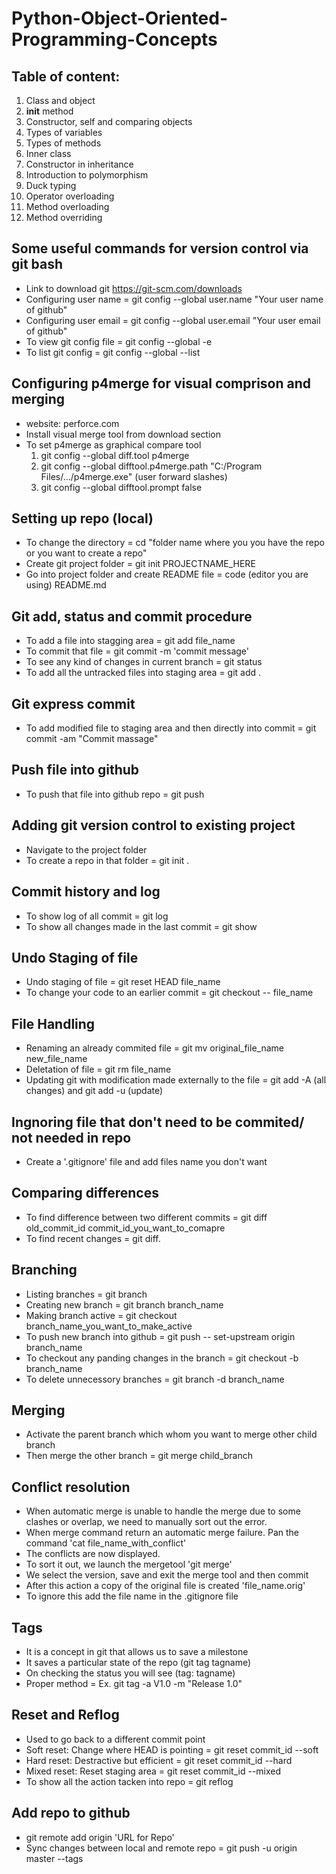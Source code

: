 # Python-Object-Oriented-Programming-Concepts

## Table of content: 
 1. Class and object  
 2. __init__ method 
 3. Constructor, self and comparing objects 
 4. Types of variables 
 5. Types of methods  
 6. Inner class  
 7. Constructor in inheritance  
 8. Introduction to polymorphism  
 9. Duck typing  
 10. Operator overloading 
 11. Method overloading
 12. Method overriding

## Some useful commands for version control via git bash

+ Link to download git 
https://git-scm.com/downloads
+ Configuring user name = git config --global user.name "Your user name of github" 
+ Configuring user email = git config --global user.email "Your user email of github" 
+ To view git config file = git config --global -e
+ To list git config = git config --global --list


## Configuring p4merge for visual comprison and merging 
 + website: perforce.com
 + Install visual merge tool from download section 
 + To set p4merge as graphical compare tool 
   1. git config --global diff.tool p4merge
   2. git config --global difftool.p4merge.path "C:/Program Files/.../p4merge.exe" (user forward slashes)
   3. git config --global difftool.prompt false
   

## Setting up repo (local)
+ To change the directory = cd "folder name where you you have the repo or you want to create a repo"
+ Create git project folder = git init PROJECTNAME_HERE
+ Go into project folder and create README file = code (editor you are using) README.md

## Git add, status and commit procedure 
+ To add a file into stagging area = git add  file_name
+ To commit that file = git commit -m 'commit message'
+ To see any kind of changes in current branch = git status
+ To add all the untracked files into staging area = git add .
## Git express commit
+ To add modified file to staging area and then directly into commit = git commit -am "Commit massage"

## Push file into github
+ To push that file into github repo = git push 

## Adding git version control to existing project 
+ Navigate to the project folder 
+ To create a repo in that folder = git init .

## Commit history and log 
+ To show log of all commit = git log
+ To show all changes made in the last commit = git show

## Undo Staging of file
+ Undo staging of file = git reset HEAD file_name
+ To change your code to an earlier commit = git checkout -- file_name

## File Handling 
+ Renaming an already commited file = git mv original_file_name new_file_name
+ Deletation of file = git rm file_name
+ Updating git with modification made externally to the file = git add -A (all changes) and git add -u (update)

## Ingnoring file that don't need to be commited/ not needed in repo 
+ Create a '.gitignore' file and add files name you don't want 

## Comparing differences 
+ To find difference between two different commits = git diff old_commit_id commit_id_you_want_to_comapre
+ To find recent changes = git diff.

## Branching 
+ Listing branches = git branch 
+ Creating new branch = git branch branch_name
+ Making branch active = git checkout branch_name_you_want_to_make_active
+ To push new branch into github = git push -- set-upstream origin branch_name
+ To checkout any panding changes in the branch = git checkout -b branch_name
+ To delete unnecessory branches = git branch -d branch_name

## Merging 
+ Activate the parent branch which whom you want to merge other child branch 
+ Then merge the other branch = git merge child_branch

## Conflict resolution 
+ When automatic merge is unable to handle the merge due to some clashes or overlap, we need to manually sort out the error. 
+ When merge command return an automatic merge failure. Pan the command 'cat file_name_with_conflict'
+ The conflicts are now displayed. 
+ To sort it out, we launch the mergetool 'git merge'
+ We select the version, save and exit the merge tool and then commit
+ After this action a copy of the original file is created 'file_name.orig'
+ To ignore this add the file name in the .gitignore file

## Tags
+ It is a concept in git that allows us to save a milestone 
+ It saves a particular state of the repo (git tag tagname)
+ On checking the status you will see (tag: tagname)
+ Proper method = Ex. git tag -a V1.0 -m "Release 1.0"

## Reset and Reflog
+ Used to go back to a different commit point
+ Soft reset: Change where HEAD is pointing = git reset commit_id --soft
+ Hard reset: Destractive but efficient = git reset commit_id --hard
+ Mixed reset: Reset staging area = git reset commit_id --mixed
+ To show all the action tacken into repo = git reflog

## Add repo to github
+ git remote add origin 'URL for Repo'
+ Sync changes between local and remote repo = git push -u origin master --tags
















